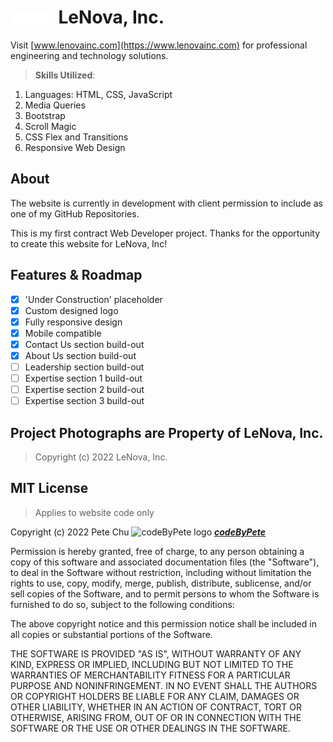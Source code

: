 # <img src='./pics/lenovalogosmall.gif' alt='LeNova, Inc. logo' height='20'> LeNova, Inc.

Visit [www.lenovainc.com](https://www.lenovainc.com) for professional engineering and technology solutions.

>**Skills Utilized**:
<ol>
    <li>Languages: HTML, CSS, JavaScript</li>
    <li>Media Queries</li>
    <li>Bootstrap</li>
    <li>Scroll Magic</li>
    <li>CSS Flex and Transitions</li>
    <li>Responsive Web Design</li>
</ol>

## About
The website is currently in development with client permission to include as one of my GitHub Repositories.

This is my first contract Web Developer project. Thanks for the opportunity to create this website for LeNova, Inc!

## Features & Roadmap
- [x] 'Under Construction' placeholder
- [x] Custom designed logo
- [x] Fully responsive design
- [x] Mobile compatible
- [x] Contact Us section build-out
- [x] About Us section build-out
- [ ] Leadership section build-out
- [ ] Expertise section 1 build-out
- [ ] Expertise section 2 build-out
- [ ] Expertise section 3 build-out

## Project Photographs are Property of LeNova, Inc.

>Copyright (c) 2022 LeNova, Inc.
>
## MIT License 
>Applies to website code only

Copyright (c) 2022 Pete Chu <img src='https://www.codebypete.com/pics/pharma2code_icon.gif' alt='codeByPete logo' width='25'> ***[codeByPete](https://www.codebypete.com/)***

Permission is hereby granted, free of charge, to any person obtaining a copy of this software and associated documentation files (the "Software"), to deal in the Software without restriction, including without limitation the rights to use, copy, modify, merge, publish, distribute, sublicense, and/or sell copies of the Software, and to permit persons to whom the Software is furnished to do so, subject to the following conditions:

The above copyright notice and this permission notice shall be included in all copies or substantial portions of the Software.

THE SOFTWARE IS PROVIDED "AS IS", WITHOUT WARRANTY OF ANY KIND, EXPRESS OR IMPLIED, INCLUDING BUT NOT LIMITED TO THE WARRANTIES OF MERCHANTABILITY FITNESS FOR A PARTICULAR PURPOSE AND NONINFRINGEMENT. IN NO EVENT SHALL THE AUTHORS OR COPYRIGHT HOLDERS BE LIABLE FOR ANY CLAIM, DAMAGES OR OTHER LIABILITY, WHETHER IN AN ACTION OF CONTRACT, TORT OR OTHERWISE, ARISING FROM, OUT OF OR IN CONNECTION WITH THE SOFTWARE OR THE USE OR OTHER DEALINGS IN THE SOFTWARE.